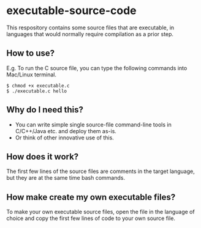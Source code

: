 # executable-source-code

This respository contains some source files that are executable, in languages that would normally require compilation as a prior step.

## How to use?

E.g. To run the C source file, you can type the following commands into Mac/Linux terminal.
```
$ chmod +x executable.c
$ ./executable.c hello
```

## Why do I need this?

 * You can write simple single source-file command-line tools in C/C++/Java etc. and deploy them as-is.
 * Or think of other innovative use of this.

## How does it work?

The first few lines of the source files are comments in the target language, but they are at the same time bash commands.

## How make create my own executable files?

To make your own executable source files, open the file in the language of choice and copy the first few lines of code to your own source file.
